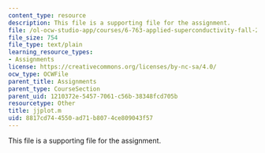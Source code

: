 ```yaml
---
content_type: resource
description: This file is a supporting file for the assignment.
file: /ol-ocw-studio-app/courses/6-763-applied-superconductivity-fall-2005/8817cd744550ad71b8074ce809043f57_jjplot.m
file_size: 754
file_type: text/plain
learning_resource_types:
- Assignments
license: https://creativecommons.org/licenses/by-nc-sa/4.0/
ocw_type: OCWFile
parent_title: Assignments
parent_type: CourseSection
parent_uid: 1210372e-5457-7061-c56b-38348fcd705b
resourcetype: Other
title: jjplot.m
uid: 8817cd74-4550-ad71-b807-4ce809043f57
---
```

This file is a supporting file for the assignment.